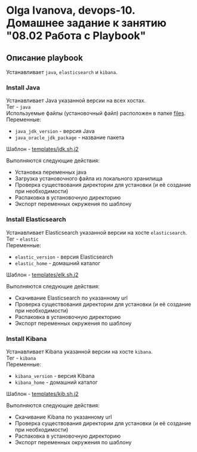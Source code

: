 # Olga Ivanova, devops-10. Домашнее задание к занятию "08.02 Работа с Playbook"

## Описание playbook

Устанавливает `java`, `elasticsearch` и `kibana`.

### Install Java
Устанавливает Java указанной версии на всех хостах.  
Тег - `java`  
Используемые файлы (установочный файл) расположен в папке [files](files).  
Переменные:
- `java_jdk_version` - версия Java
- `java_oracle_jdk_package` - название пакета  

Шаблон - [templates/jdk.sh.j2](templates/jdk.sh.j2)  

Выполняются следующие действия:
- Установка переменных java
- Загрузка установочного файла из локального хранилища
- Проверка существования директории для установки (и её создание при необходимости)
- Распаковка в установочную директорию
- Экспорт переменных окружения по шаблону

### Install Elasticsearch
Устанавливает Elasticsearch указанной версии на хосте `elasticsearch`.  
Тег - `elastic`   
Переменные:
- `elastic_version` - версия Elasticsearch
- `elastic_home` - домашний каталог  

Шаблон - [templates/elk.sh.j2](templates/elk.sh.j2)

Выполняются следующие действия:
- Скачивание Elasticsearch по указанному url
- Проверка существования директории для установки (и её создание при необходимости)
- Распаковка в установочную директорию
- Экспорт переменных окружения по шаблону

### Install Kibana
Устанавливает Kibana указанной версии на хосте `kibana`.  
Тег - `kibana`   
Переменные:
- `kibana_version` - версия Kibana
- `kibana_home` - домашний каталог

Шаблон - [templates/kib.sh.j2](templates/kib.sh.j2)

Выполняются следующие действия:
- Скачивание Kibana по указанному url
- Проверка существования директории для установки (и её создание при необходимости)
- Распаковка в установочную директорию
- Экспорт переменных окружения по шаблону
